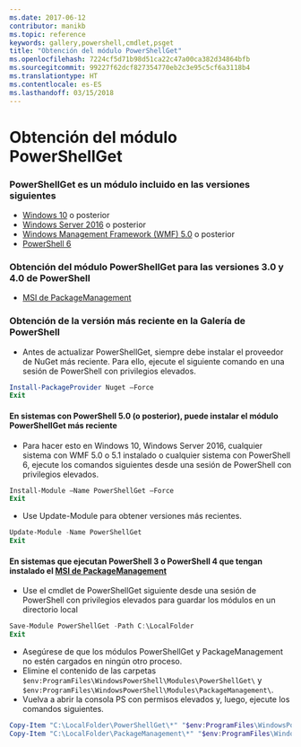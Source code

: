 ```yaml
---
ms.date: 2017-06-12
contributor: manikb
ms.topic: reference
keywords: gallery,powershell,cmdlet,psget
title: "Obtención del módulo PowerShellGet"
ms.openlocfilehash: 7224cf5d71b98d51ca22c47a00ca382d34864bfb
ms.sourcegitcommit: 99227f62dcf827354770eb2c3e95c5cf6a3118b4
ms.translationtype: HT
ms.contentlocale: es-ES
ms.lasthandoff: 03/15/2018
---
```

<a name="get-powershellget-module"></a>Obtención del módulo PowerShellGet
========================

### <a name="powershellget-is-an-in-box-module-in-the-following-releases"></a>PowerShellGet es un módulo incluido en las versiones siguientes
- [Windows 10](https://www.microsoft.com/windows/get-windows-10) o posterior
- [Windows Server 2016](https://technet.microsoft.com/windows-server-docs/get-started/windows-server-2016) o posterior
- [Windows Management Framework (WMF) 5.0](https://www.microsoft.com/download/details.aspx?id=50395) o posterior
- [PowerShell 6](https://github.com/PowerShell/PowerShell/releases)

### <a name="get-powershellget-module-for-powershell-versions-30-and-40"></a>Obtención del módulo PowerShellGet para las versiones 3.0 y 4.0 de PowerShell
- [MSI de PackageManagement](http://go.microsoft.com/fwlink/?LinkID=746217&clcid=0x409) 

### <a name="get-the-latest-version-from-powershell-gallery"></a>Obtención de la versión más reciente en la Galería de PowerShell

- Antes de actualizar PowerShellGet, siempre debe instalar el proveedor de NuGet más reciente. Para ello, ejecute el siguiente comando en una sesión de PowerShell con privilegios elevados.
```powershell
Install-PackageProvider Nuget –Force
Exit
```

#### <a name="for-systems-with-powershell-50-or-newer-you-can-install-the-latest-powershellget"></a>En sistemas con PowerShell 5.0 (o posterior), puede instalar el módulo PowerShellGet más reciente 
- Para hacer esto en Windows 10, Windows Server 2016, cualquier sistema con WMF 5.0 o 5.1 instalado o cualquier sistema con PowerShell 6, ejecute los comandos siguientes desde una sesión de PowerShell con privilegios elevados.
```powershell
Install-Module –Name PowerShellGet –Force
Exit
```

- Use Update-Module para obtener versiones más recientes.
```powershell
Update-Module -Name PowerShellGet
Exit
```

#### <a name="for-systems-running-powershell-3-or-powershell-4-that-have-installed-the-packagemanagement-msihttpgomicrosoftcomfwlinklinkid746217clcid0x409"></a>En sistemas que ejecutan PowerShell 3 o PowerShell 4 que tengan instalado el [MSI de PackageManagement](http://go.microsoft.com/fwlink/?LinkID=746217&clcid=0x409)

- Use el cmdlet de PowerShellGet siguiente desde una sesión de PowerShell con privilegios elevados para guardar los módulos en un directorio local

```powershell
Save-Module PowerShellGet -Path C:\LocalFolder
Exit
```

- Asegúrese de que los módulos PowerShellGet y PackageManagement no estén cargados en ningún otro proceso.
- Elimine el contenido de las carpetas `$env:ProgramFiles\WindowsPowerShell\Modules\PowerShellGet\` y `$env:ProgramFiles\WindowsPowerShell\Modules\PackageManagement\`.
- Vuelva a abrir la consola PS con permisos elevados y, luego, ejecute los comandos siguientes.

```powershell
Copy-Item "C:\LocalFolder\PowerShellGet\*" "$env:ProgramFiles\WindowsPowerShell\Modules\PowerShellGet\" -Recurse -Force
Copy-Item "C:\LocalFolder\PackageManagement\*" "$env:ProgramFiles\WindowsPowerShell\Modules\PackageManagement\" -Recurse -Force